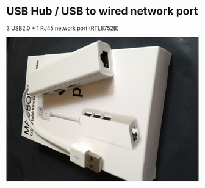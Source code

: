 USB Hub / USB to wired network port
====

3 USB2.0 + 1 RJ45 network port (RTL8752B)

![](../../assets/usb_hub.jpg)


